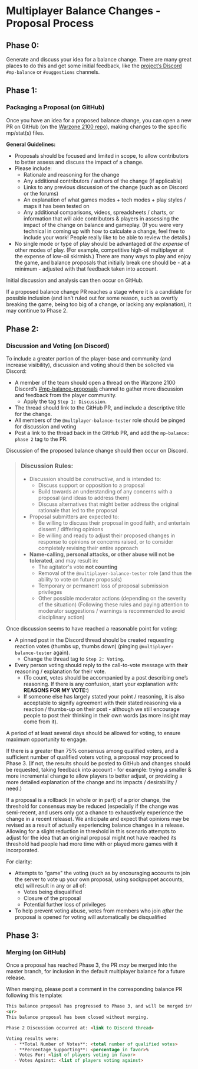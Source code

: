 # Multiplayer Balance Changes - Proposal Process

## Phase 0:

Generate and discuss your idea for a balance change. There are many great places to do this and get some initial feedback, like the [project’s Discord](https://wz2100.net/webchat/) `#mp-balance` or `#suggestions` channels.

## Phase 1:
### Packaging a Proposal (on GitHub)

Once you have an idea for a proposed balance change, you can open a new PR on GitHub (on the [Warzone 2100 repo](https://github.com/Warzone2100/warzone2100)), making changes to the specific mp/stat(s) files.

**General Guidelines:**
- Proposals should be focused and limited in scope, to allow contributors to better assess and discuss the impact of a change.
- Please include:
    - Rationale and reasoning for the change
    - Any additional contributors / authors of the change (if applicable)
    - Links to any previous discussion of the change (such as on Discord or the forums)
    - An explanation of what games modes + tech modes + play styles / maps it has been tested on
    - Any additional comparisons, videos, spreadsheets / charts, or information that will aide contributors & players in assessing the impact of the change on balance and gameplay. (If you were very technical in coming up with how to calculate a change, feel free to include your work! People really like to be able to review the details.)
- No single mode or type of play should be advantaged _at the expense_ of other modes of play. (For example, competitive high-oil multiplayer at the expense of low-oil skirmish.) There are many ways to play and enjoy the game, and balance proposals that initially break one should be - at a minimum - adjusted with that feedback taken into account.

Initial discussion and analysis can then occur on GitHub.

If a proposed balance change PR reaches a stage where it is a candidate for possible inclusion (and isn’t ruled out for some reason, such as overtly breaking the game, being too big of a change, or lacking any explanation), it may continue to Phase 2.

## Phase 2:
### Discussion and Voting (on Discord)

To include a greater portion of the player-base and community (and increase visibility), discussion and voting should then be solicited via Discord:

- A member of the team should open a thread on the Warzone 2100 Discord’s [#mp-balance-proposals](https://discord.com/channels/684098359874814041/1093556039418400879) channel to gather more discussion and feedback from the player community.
   - Apply the tag `Step 1: Discussion`.
- The thread should link to the GitHub PR, and include a descriptive title for the change.
- All members of the `@multplayer-balance-tester` role should be pinged for discussion and voting
- Post a link to the thread back in the GitHub PR, and add the `mp-balance: phase 2` tag to the PR.

Discussion of the proposed balance change should then occur on Discord.

> ### Discussion Rules:
> - Discussion should be _constructive_, and is intended to:
>    - Discuss support or opposition to a proposal
>    - Build towards an understanding of any concerns with a proposal (and ideas to address them)
>    - Discuss alternatives that might better address the original rationale that led to the proposal
> - Proposal submitters are expected to:
>    - Be willing to discuss their proposal in good faith, and entertain dissent / differing opinions
>    - Be willing and ready to adjust their proposed changes in response to opinions or concerns raised, or to consider completely revising their entire approach
> - **Name-calling, personal attacks, or other abuse will not be tolerated**, and may result in:
>    - The agitator's vote **not counting**
>    - Removal of the `@multiplayer-balance-tester` role (and thus the ability to vote on future proposals)
>    - Temporary or permanent loss of proposal submission privileges
>    - Other possible moderator actions (depending on the severity of the situation)
>      (Following these rules and paying attention to moderator suggestions / warnings is recommended to avoid disciplinary action)

Once discussion seems to have reached a reasonable point for voting:
- A pinned post in the Discord thread should be created requesting reaction votes (thumbs up, thumbs down) (pinging `@multiplayer-balance-tester` again).
   - Change the thread tag to `Step 2: Voting`.
- Every person voting should reply to the call-to-vote message with their reasoning / explanation for their vote.
   - (To count, votes should be accompanied by a post describing one’s reasoning. If there is any confusion, start your explanation with: **REASONS FOR MY VOTE:**)
   - If someone else has largely stated your point / reasoning, it is also acceptable to signify agreement with their stated reasoning via a reaction / thumbs-up on their post - although we still encourage people to post their thinking in their own words (as more insight may come from it).

A period of at least several days should be allowed for voting, to ensure maximum opportunity to engage.

If there is a greater than 75% consensus among qualified voters, and a sufficient number of qualified voters voting, a proposal _may_ proceed to Phase 3. (If not, the results should be posted to GitHub and changes should be requested, taking feedback into account - for example: trying a smaller & more incremental change to allow players to better adjust, or providing a more detailed explanation of the change and its impacts / desirability / need.)

If a proposal is a rollback (in whole or in part) of a prior change, the threshold for consensus may be reduced (especially if the change was semi-recent, and users only got a chance to exhaustively experience the change in a recent release). We anticipate and expect that opinions may be revised as a result of actually experiencing balance changes in a release. Allowing for a slight reduction in threshold in this scenario attempts to adjust for the idea that an original proposal might not have reached its threshold had people had more time with or played more games with it incorporated.

For clarity:
- Attempts to "game" the voting (such as by encouraging accounts to join the server to vote up your own proposal, using sockpuppet accounts, etc) will result in any or all of:
   - Votes being disqualified
   - Closure of the proposal
   - Potential further loss of privileges
- To help prevent voting abuse, votes from members who join _after_ the proposal is opened for voting will automatically be disqualified

## Phase 3:
### Merging (on GitHub)

Once a proposal has reached Phase 3, the PR _may_ be merged into the master branch, for inclusion in the default multiplayer balance for a future release.

When merging, please post a comment in the corresponding balance PR following this template:

```markdown
This balance proposal has progressed to Phase 3, and will be merged into the master branch.
<or>
This balance proposal has been closed without merging.

Phase 2 Discussion occurred at: <link to Discord thread>

Voting results were:
   - **Total Number of Votes**: <total number of qualified votes>
   - **Percentage Supporting**: <percentage in favor>%
   - Votes For: <list of players voting in favor>
   - Votes Against: <list of players voting against>
```
